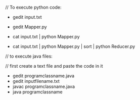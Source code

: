 // To execute python code:

+ gedit input.txt
- gedit Mapper.py

- cat input.txt | python Mapper.py
- cat input.txt | python Mapper.py | sort | python Reducer.py


// to execute java files:

// first create a text file and paste the code in it
+ gedit programclassname.java
+ gedit inputfilename.txt
+ javac programclassname.java
+ java programclassname
